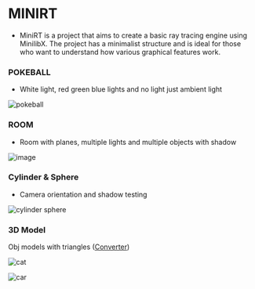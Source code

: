 # MINIRT 
- MiniRT is a project that aims to create a basic ray tracing engine using MinilibX. The project has a minimalist structure and is ideal for those who want to understand how various graphical features work.  

 
  
### POKEBALL  

- White light, red green blue lights and no light just ambient light  
  
![pokeball](https://github.com/user-attachments/assets/b30b86a8-76a5-4d5d-9b12-546b55ae7135)

### ROOM  
  
- Room with planes, multiple lights and multiple objects with shadow  
  
![image](https://github.com/user-attachments/assets/24cfecf2-6ac7-4e5d-a5f5-f8bb7789aba8)  
 

### Cylinder & Sphere  

- Camera orientation and shadow testing
    
 ![cylinder sphere](https://github.com/user-attachments/assets/16edb406-b483-44fe-b00e-7a2bd890fb60)  

### 3D Model  

  Obj models with triangles ([Converter](https://github.com/matboivin/minirt_mesh_converter))  
  
 ![cat](https://github.com/user-attachments/assets/ff34a14e-4574-454a-9129-a5d3c2db11d7)

![car](https://github.com/user-attachments/assets/75ed8165-2cf4-41f0-bf90-b3891d742ead)
